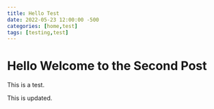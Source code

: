 ```yaml
---
title: Hello Test
date: 2022-05-23 12:00:00 -500
categories: [home,test]
tags: [testing,test]
---
```


# Hello Welcome to the Second Post

This is a test.

This is updated.
